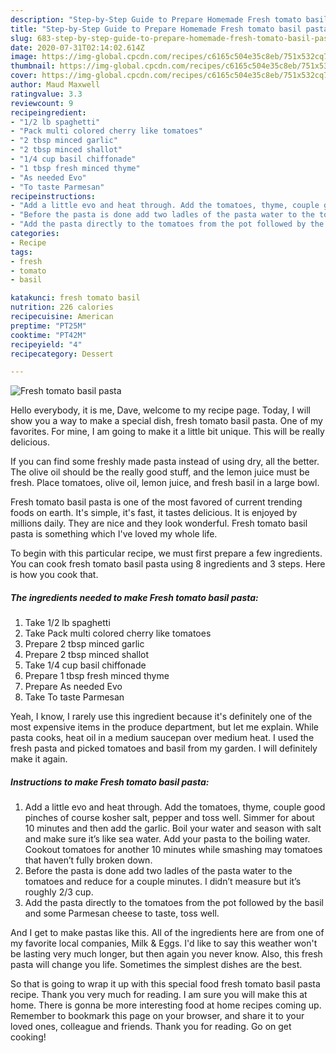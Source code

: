 ```yaml
---
description: "Step-by-Step Guide to Prepare Homemade Fresh tomato basil pasta"
title: "Step-by-Step Guide to Prepare Homemade Fresh tomato basil pasta"
slug: 683-step-by-step-guide-to-prepare-homemade-fresh-tomato-basil-pasta
date: 2020-07-31T02:14:02.614Z
image: https://img-global.cpcdn.com/recipes/c6165c504e35c8eb/751x532cq70/fresh-tomato-basil-pasta-recipe-main-photo.jpg
thumbnail: https://img-global.cpcdn.com/recipes/c6165c504e35c8eb/751x532cq70/fresh-tomato-basil-pasta-recipe-main-photo.jpg
cover: https://img-global.cpcdn.com/recipes/c6165c504e35c8eb/751x532cq70/fresh-tomato-basil-pasta-recipe-main-photo.jpg
author: Maud Maxwell
ratingvalue: 3.3
reviewcount: 9
recipeingredient:
- "1/2 lb spaghetti"
- "Pack multi colored cherry like tomatoes"
- "2 tbsp minced garlic"
- "2 tbsp minced shallot"
- "1/4 cup basil chiffonade"
- "1 tbsp fresh minced thyme"
- "As needed Evo"
- "To taste Parmesan"
recipeinstructions:
- "Add a little evo and heat through. Add the tomatoes, thyme, couple good pinches of course kosher salt, pepper and toss well. Simmer for about 10 minutes and then add the garlic. Boil your water and season with salt and make sure it’s like sea water. Add your pasta to the boiling water. Cookout tomatoes for another 10 minutes while smashing may tomatoes that haven’t fully broken down."
- "Before the pasta is done add two ladles of the pasta water to the tomatoes and reduce for a couple minutes. I didn’t measure but it’s roughly 2/3 cup."
- "Add the pasta directly to the tomatoes from the pot followed by the basil and some Parmesan cheese to taste, toss well."
categories:
- Recipe
tags:
- fresh
- tomato
- basil

katakunci: fresh tomato basil 
nutrition: 226 calories
recipecuisine: American
preptime: "PT25M"
cooktime: "PT42M"
recipeyield: "4"
recipecategory: Dessert

---
```



![Fresh tomato basil pasta](https://img-global.cpcdn.com/recipes/c6165c504e35c8eb/751x532cq70/fresh-tomato-basil-pasta-recipe-main-photo.jpg)

Hello everybody, it is me, Dave, welcome to my recipe page. Today, I will show you a way to make a special dish, fresh tomato basil pasta. One of my favorites. For mine, I am going to make it a little bit unique. This will be really delicious.

If you can find some freshly made pasta instead of using dry, all the better. The olive oil should be the really good stuff, and the lemon juice must be fresh. Place tomatoes, olive oil, lemon juice, and fresh basil in a large bowl.

Fresh tomato basil pasta is one of the most favored of current trending foods on earth. It's simple, it's fast, it tastes delicious. It is enjoyed by millions daily. They are nice and they look wonderful. Fresh tomato basil pasta is something which I've loved my whole life.


To begin with this particular recipe, we must first prepare a few ingredients. You can cook fresh tomato basil pasta using 8 ingredients and 3 steps. Here is how you cook that.

<!--inarticleads1-->

##### The ingredients needed to make Fresh tomato basil pasta:

1. Take 1/2 lb spaghetti
1. Take Pack multi colored cherry like tomatoes
1. Prepare 2 tbsp minced garlic
1. Prepare 2 tbsp minced shallot
1. Take 1/4 cup basil chiffonade
1. Prepare 1 tbsp fresh minced thyme
1. Prepare As needed Evo
1. Take To taste Parmesan


Yeah, I know, I rarely use this ingredient because it&#39;s definitely one of the most expensive items in the produce department, but let me explain. While pasta cooks, heat oil in a medium saucepan over medium heat. I used the fresh pasta and picked tomatoes and basil from my garden. I will definitely make it again. 

<!--inarticleads2-->

##### Instructions to make Fresh tomato basil pasta:

1. Add a little evo and heat through. Add the tomatoes, thyme, couple good pinches of course kosher salt, pepper and toss well. Simmer for about 10 minutes and then add the garlic. Boil your water and season with salt and make sure it’s like sea water. Add your pasta to the boiling water. Cookout tomatoes for another 10 minutes while smashing may tomatoes that haven’t fully broken down.
1. Before the pasta is done add two ladles of the pasta water to the tomatoes and reduce for a couple minutes. I didn’t measure but it’s roughly 2/3 cup.
1. Add the pasta directly to the tomatoes from the pot followed by the basil and some Parmesan cheese to taste, toss well.


And I get to make pastas like this. All of the ingredients here are from one of my favorite local companies, Milk &amp; Eggs. I&#39;d like to say this weather won&#39;t be lasting very much longer, but then again you never know. Also, this fresh pasta will change you life. Sometimes the simplest dishes are the best. 

So that is going to wrap it up with this special food fresh tomato basil pasta recipe. Thank you very much for reading. I am sure you will make this at home. There is gonna be more interesting food at home recipes coming up. Remember to bookmark this page on your browser, and share it to your loved ones, colleague and friends. Thank you for reading. Go on get cooking!
